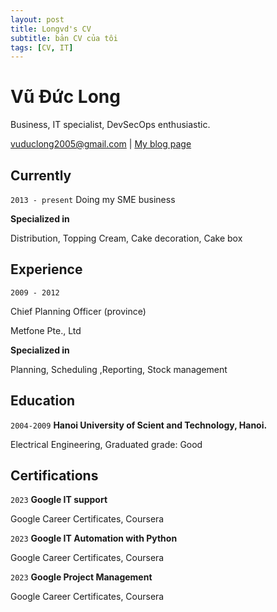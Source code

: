 ```yaml
---
layout: post
title: Longvd's CV
subtitle: bản CV của tôi
tags: [CV, IT]
---
```


# Vũ Đức Long

Business, IT specialist, DevSecOps enthusiastic.

<div id="webaddress">
<a href="vuduclong2005@gmail.com">vuduclong2005@gmail.com</a>
| <a href="http://www.longvd.id.vn/">My blog page</a>
</div>

## Currently

`2013 - present`
Doing my SME business

**Specialized in**

Distribution, Topping Cream, Cake decoration, Cake box

## Experience

`2009 - 2012`

Chief Planning Officer (province)

Metfone Pte., Ltd

**Specialized in**

Planning, Scheduling ,Reporting, Stock management

## Education

`2004-2009` 
**Hanoi University of Scient and Technology, Hanoi.**

Electrical Engineering, Graduated grade: Good

## Certifications

`2023`
**Google IT support**

Google Career Certificates, Coursera

`2023`
**Google IT Automation with Python**

Google Career Certificates, Coursera

`2023`
**Google Project Management**

Google Career Certificates, Coursera

<!-- ### Footer

Last updated: May 2023 -->
